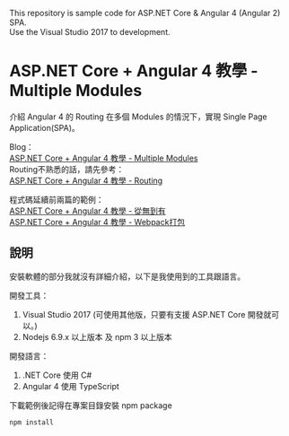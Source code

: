 This repository is sample code for ASP.NET Core & Angular 4 (Angular 2) SPA.  
Use the Visual Studio 2017 to development.  

# ASP.NET Core + Angular 4 教學 - Multiple Modules

介紹 Angular 4 的 Routing 在多個 Modules 的情況下，實現 Single Page Application(SPA)。  

Blog：  
[ASP.NET Core + Angular 4 教學 - Multiple Modules](https://blog.johnwu.cc/article/asp-net-core-angular-4-教學-multiple-modules.html)  
Routing不熟悉的話，請先參考：  
[ASP.NET Core + Angular 4 教學 - Routing](https://blog.johnwu.cc/article/asp-net-core-angular-4-教學-routing.html)  

程式碼延續前兩篇的範例：  
[ASP.NET Core + Angular 4 教學 - 從無到有](https://blog.johnwu.cc/article/asp-net-core-angular-4-教學-從無到有.html)  
[ASP.NET Core + Angular 4 教學 - Webpack打包](https://blog.johnwu.cc/article/asp-net-core-angular-4-教學-webpack.html)  

## 說明

安裝軟體的部分我就沒有詳細介紹，以下是我使用到的工具跟語言。

開發工具：
1. Visual Studio 2017 (可使用其他版，只要有支援 ASP.NET Core 開發就可以。)
2. Nodejs 6.9.x 以上版本 及 npm 3 以上版本

開發語言：
1. .NET Core 使用 C#
2. Angular 4 使用 TypeScript

下載範例後記得在專案目錄安裝 npm package

``` batch
npm install
```
